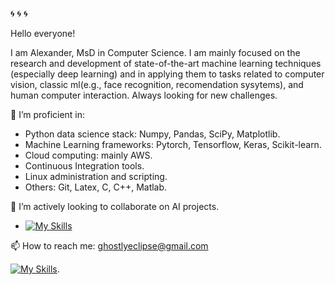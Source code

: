 🌀 🌀 🌀

Hello everyone!

I am Alexander, MsD in Computer Science. I am mainly focused on the research and development of state-of-the-art machine learning techniques (especially deep learning) and in applying them to tasks related to computer vision, classic ml(e.g., face recognition, recomendation sysytems), and human computer interaction. Always looking for new challenges.

🔭 I’m proficient in:

- Python data science stack: Numpy, Pandas, SciPy, Matplotlib.
- Machine Learning frameworks: Pytorch, Tensorflow, Keras, Scikit-learn.
- Cloud computing: mainly AWS.
- Continuous Integration tools.
- Linux administration and scripting.
- Others: Git, Latex, C, C++, Matlab.

👯 I’m actively looking to collaborate on AI projects.

- [![My Skills](https://skillicons.dev/icons?i=py,cpp,tensorflow,pytorch,redis,grafana&perline=2)](https://skillicons.dev)

📫 How to reach me: ghostlyeclipse@gmail.com

[![My Skills](https://skillicons.dev/icons?i=linkedin)](https://www.linkedin.com/in/roooiz/).
